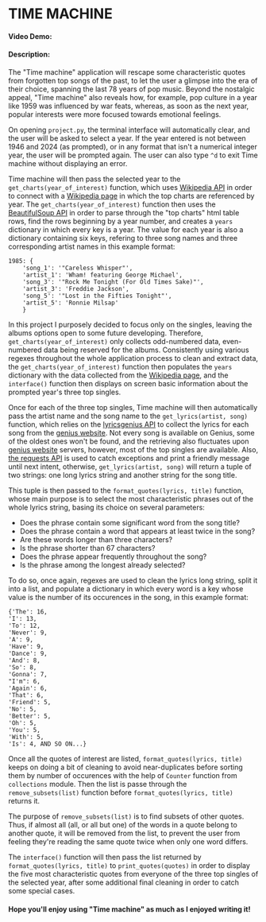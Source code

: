 
# TIME MACHINE

#### Video Demo:  <URL HERE>

#### Description:

The "Time machine" application will rescape some characteristic quotes from forgotten top songs of the past, to let the user a glimpse into the era of their choice, spanning the last 78 years of pop music. Beyond the nostalgic appeal, "Time machine" also reveals how, for example, pop culture in a year like 1959 was influenced by war feats, whereas, as soon as the next year, popular interests were more focused towards emotional feelings.

On opening `project.py`, the terminal interface will automatically clear, and the user will be asked to select a year. If the year entered is not between 1946 and 2024 (as prompted), or in any format that isn't a numerical integer year, the user will be prompted again. The user can also type `^d` to exit Time machine without displaying an error.

Time machine will then pass the selected year to the `get_charts(year_of_interest)` function, which uses [Wikipedia API](https://pypi.org/project/wikipedia/) in order to connect with a [Wikipedia page](https://en.wikipedia.org/wiki/List_of_Billboard_Year-End_number-one_singles_and_albums) in which the top charts are referenced by year. The `get_charts(year_of_interest)` function then uses the [BeautifulSoup API](https://pypi.org/project/beautifulsoup4/) in order to parse through the "top charts" html table rows, find the rows beginning by a year number, and creates a `years` dictionary in which every key is a year. The value for each year is also a dictionary containing six keys, refering to three song names and three corresponding artist names in this example format:


	1985: {
		'song_1': '"Careless Whisper"',
		'artist_1': 'Wham! featuring George Michael',
		'song_3': '"Rock Me Tonight (For Old Times Sake)"',
		'artist_3': 'Freddie Jackson',
		'song_5': '"Lost in the Fifties Tonight"',
		'artist_5': 'Ronnie Milsap'
		}


In this project I purposely decided to focus only on the singles, leaving the albums options open to some future developing. Therefore, `get_charts(year_of_interest)` only collects odd-numbered data, even-numbered data being reserved for the albums.
Consistently using various regexes throughout the whole application process to clean and extract data, the `get_charts(year_of_interest)` function then populates the `years` dictionary with the data collected from the [Wikipedia page](https://en.wikipedia.org/wiki/List_of_Billboard_Year-End_number-one_singles_and_albums), and the `interface()` function then displays on screen basic information about the prompted year's three top singles.

Once for each of the three top singles, Time machine will then automatically pass the artist name and the song name to the `get_lyrics(artist, song)` function, which relies on the [lyricsgenius API](https://pypi.org/project/lyricsgenius/) to collect the lyrics for each song from the [genius website](https://genius.com/). Not every song is available on Genius, some of the oldest ones won't be found, and the retrieving also fluctuates upon [genius website](https://genius.com/) servers, however, most of the top singles are available. Also, [the requests API](https://pypi.org/project/requests/) is used to catch exceptions and print a friendly message until next intent, otherwise, `get_lyrics(artist, song)` will return a tuple of two strings: one long lyrics string and another string for the song title.

This tuple is then passed to the `format_quotes(lyrics, title)` function, whose main purpose is to select the most characteristic phrases out of the whole lyrics string, basing its choice on several parameters:

- Does the phrase contain some significant word from the song title?
- Does the phrase contain a word that appears at least twice in the song?
- Are these words longer than three characters?
- Is the phrase shorter than 67 characters?
- Does the phrase appear frequently throughout the song?
- Is the phrase among the longest already selected?

To do so, once again, regexes are used to clean the lyrics long string, split it into a list, and populate a dictionary in which every word is a key whose value is the number of its occurences in the song, in this example format:


	{'The': 16,
	'I': 13,
	'To': 12,
	'Never': 9,
	'A': 9,
	'Have': 9,
	'Dance': 9,
	'And': 8,
	'So': 8,
	'Gonna': 7,
	"I'm": 6,
	'Again': 6,
	'That': 6,
	'Friend': 5,
	'No': 5,
	'Better': 5,
	'Oh': 5,
	'You': 5,
	'With': 5,
	'Is': 4, AND SO ON...}


Once all the quotes of interest are listed, `format_quotes(lyrics, title)` keeps on doing a bit of cleaning to avoid near-duplicates before sorting them by number of occurences with the help of `Counter` function from `collections` module. Then the list is passe through the `remove_subsets(list)` function before `format_quotes(lyrics, title)` returns it.

The purpose of `remove_subsets(list)` is to find subsets of other quotes. Thus, if almost all (all, or all but one) of the words in a quote belong to another quote, it will be removed from the list, to prevent the user from feeling they're reading the same quote twice when only one word differs.

The `interface()` function will then pass the list returned by `format_quotes(lyrics, title)` to `print_quotes(quotes)` in order to display the five most characteristic quotes from everyone of the three top singles of the selected year, after some additional final cleaning in order to catch some special cases.


#### Hope you'll enjoy using "Time machine" as much as I enjoyed writing it!





